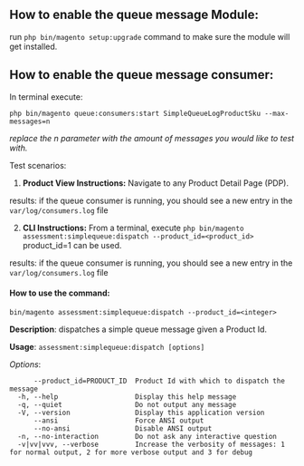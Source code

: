 ## How to enable the queue message Module:
run `php bin/magento setup:upgrade` command to make sure the module will get installed.

## How to enable the queue message consumer:
In terminal execute: 

`php bin/magento queue:consumers:start SimpleQueueLogProductSku --max-messages=n`

_replace the n parameter with the amount of messages you would like to test with._

Test scenarios:
1. **Product View Instructions:** Navigate to any Product Detail Page (PDP).

results: if the queue consumer is running, you should see a new entry in the `var/log/consumers.log` file

2. **CLI Instructions:** From a terminal, execute `php bin/magento assessment:simplequeue:dispatch --product_id=<product_id>`
product_id=1 can be used.

results: if the queue consumer is running, you should see a new entry in the `var/log/consumers.log` file

#### How to use the command:
`bin/magento assessment:simplequeue:dispatch --product_id=<integer>`
     
**Description**:
  dispatches a simple queue message given a Product Id.

**Usage**:
  `assessment:simplequeue:dispatch [options]`

*Options*:
```
      --product_id=PRODUCT_ID  Product Id with which to dispatch the message
  -h, --help                   Display this help message
  -q, --quiet                  Do not output any message
  -V, --version                Display this application version
      --ansi                   Force ANSI output
      --no-ansi                Disable ANSI output
  -n, --no-interaction         Do not ask any interactive question
  -v|vv|vvv, --verbose         Increase the verbosity of messages: 1 for normal output, 2 for more verbose output and 3 for debug
```
